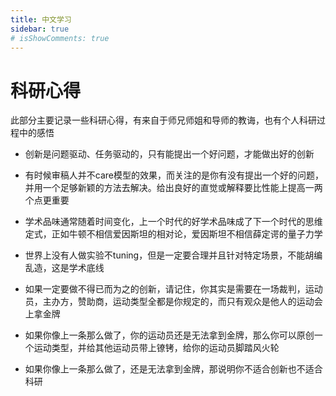 ```yaml
---
title: 中文学习
sidebar: true
# isShowComments: true
---
```


# 科研心得

<ClientOnly>
<title-pv/>
</ClientOnly>

此部分主要记录一些科研心得，有来自于师兄师姐和导师的教诲，也有个人科研过程中的感悟


* 创新是问题驱动、任务驱动的，只有能提出一个好问题，才能做出好的创新

* 有时候审稿人并不care模型的效果，而关注的是你有没有提出一个好的问题，并用一个足够新颖的方法去解决。给出良好的直觉或解释要比性能上提高一两个点更重要

* 学术品味通常随着时间变化，上一个时代的好学术品味成了下一个时代的思维定式，正如牛顿不相信爱因斯坦的相对论，爱因斯坦不相信薛定谔的量子力学

* 世界上没有人做实验不tuning，但是一定要合理并且针对特定场景，不能胡编乱造，这是学术底线

* 如果一定要做不得已而为之的创新，请记住，你其实是需要在一场裁判，运动员，主办方，赞助商，运动类型全都是你规定的，而只有观众是他人的运动会上拿金牌

* 如果你像上一条那么做了，你的运动员还是无法拿到金牌，那么你可以原创一个运动类型，并给其他运动员带上镣铐，给你的运动员脚踏风火轮

* 如果你像上一条那么做了，还是无法拿到金牌，那说明你不适合创新也不适合科研


<ClientOnly>
  <leave/>
</ClientOnly/>